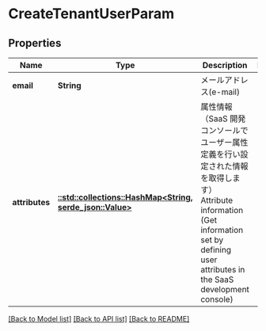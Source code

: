# CreateTenantUserParam

## Properties

Name | Type | Description | Notes
------------ | ------------- | ------------- | -------------
**email** | **String** | メールアドレス(e-mail) | 
**attributes** | [**::std::collections::HashMap<String, serde_json::Value>**](serde_json::Value.md) | 属性情報（SaaS 開発コンソールでユーザー属性定義を行い設定された情報を取得します）  Attribute information (Get information set by defining user attributes in the SaaS development console)  | 

[[Back to Model list]](../README.md#documentation-for-models) [[Back to API list]](../README.md#documentation-for-api-endpoints) [[Back to README]](../README.md)


